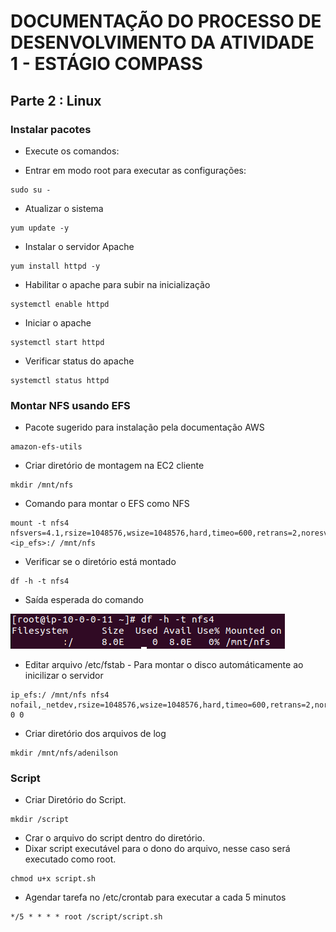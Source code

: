 # DOCUMENTAÇÃO DO PROCESSO  DE DESENVOLVIMENTO DA ATIVIDADE 1 - ESTÁGIO COMPASS

## Parte 2 : Linux

### Instalar pacotes

- Execute os comandos:

- Entrar em modo root para executar as configurações:
```
sudo su -
```
- Atualizar o sistema
```
yum update -y
```
- Instalar o servidor Apache
```
yum install httpd -y
```
- Habilitar o apache para subir na inicialização
```
systemctl enable httpd
```
- Iniciar o apache
```
systemctl start httpd
``` 
- Verificar status do apache
```
systemctl status httpd
```

### Montar NFS usando EFS

- Pacote sugerido para instalação pela documentação AWS

```
amazon-efs-utils
```

- Criar diretório de montagem na EC2 cliente 

```
mkdir /mnt/nfs
```

- Comando para montar o EFS como NFS

```
mount -t nfs4  nfsvers=4.1,rsize=1048576,wsize=1048576,hard,timeo=600,retrans=2,noresvport <ip_efs>:/ /mnt/nfs
```

- Verificar se o diretório está montado

```
df -h -t nfs4
``` 

 - Saída esperada do comando

![Saída esperada paro o comando df -h -t nfs4](./assets/saida_df_h_t_nfs4.png)

- Editar arquivo /etc/fstab - Para montar o disco automáticamente ao inicilizar o servidor

```
ip_efs:/ /mnt/nfs nfs4 nofail,_netdev,rsize=1048576,wsize=1048576,hard,timeo=600,retrans=2,noresvport   0 0
``` 
- Criar diretório dos arquivos de log
```
mkdir /mnt/nfs/adenilson
```

### Script

- Criar Diretório do Script.

```
mkdir /script
```
- Crar o arquivo do script dentro do diretório.
- Dixar script executável para o dono do arquivo, nesse caso será executado como root.

```
chmod u+x script.sh
```

- Agendar tarefa no /etc/crontab para executar a cada 5 minutos
 
```
*/5 * * * * root /script/script.sh
```
